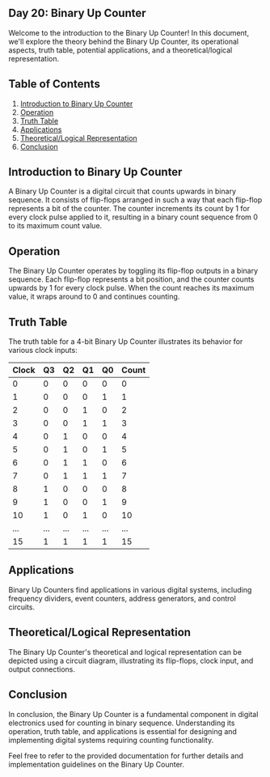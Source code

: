 ## Day 20: Binary Up Counter

Welcome to the introduction to the Binary Up Counter! In this document, we'll explore the theory behind the Binary Up Counter, its operational aspects, truth table, potential applications, and a theoretical/logical representation.

## Table of Contents
1. [Introduction to Binary Up Counter](#introduction-to-binary-up-counter)
2. [Operation](#operation)
3. [Truth Table](#truth-table)
4. [Applications](#applications)
5. [Theoretical/Logical Representation](#theoretical-logical-representation)
6. [Conclusion](#conclusion)

## Introduction to Binary Up Counter
A Binary Up Counter is a digital circuit that counts upwards in binary sequence. It consists of flip-flops arranged in such a way that each flip-flop represents a bit of the counter. The counter increments its count by 1 for every clock pulse applied to it, resulting in a binary count sequence from 0 to its maximum count value.

## Operation
The Binary Up Counter operates by toggling its flip-flop outputs in a binary sequence. Each flip-flop represents a bit position, and the counter counts upwards by 1 for every clock pulse. When the count reaches its maximum value, it wraps around to 0 and continues counting.

## Truth Table
The truth table for a 4-bit Binary Up Counter illustrates its behavior for various clock inputs:

| Clock | Q3 | Q2 | Q1 | Q0 | Count |
|-------|----|----|----|----|-------|
| 0     | 0  | 0  | 0  | 0  | 0     |
| 1     | 0  | 0  | 0  | 1  | 1     |
| 2     | 0  | 0  | 1  | 0  | 2     |
| 3     | 0  | 0  | 1  | 1  | 3     |
| 4     | 0  | 1  | 0  | 0  | 4     |
| 5     | 0  | 1  | 0  | 1  | 5     |
| 6     | 0  | 1  | 1  | 0  | 6     |
| 7     | 0  | 1  | 1  | 1  | 7     |
| 8     | 1  | 0  | 0  | 0  | 8     |
| 9     | 1  | 0  | 0  | 1  | 9     |
| 10    | 1  | 0  | 1  | 0  | 10    |
| ...   | ...| ...| ...| ...| ...   |
| 15    | 1  | 1  | 1  | 1  | 15    |

## Applications
Binary Up Counters find applications in various digital systems, including frequency dividers, event counters, address generators, and control circuits.

## Theoretical/Logical Representation
The Binary Up Counter's theoretical and logical representation can be depicted using a circuit diagram, illustrating its flip-flops, clock input, and output connections.

## Conclusion
In conclusion, the Binary Up Counter is a fundamental component in digital electronics used for counting in binary sequence. Understanding its operation, truth table, and applications is essential for designing and implementing digital systems requiring counting functionality.

Feel free to refer to the provided documentation for further details and implementation guidelines on the Binary Up Counter.